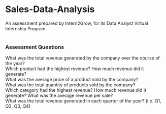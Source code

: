 # Sales-Data-Analysis
An assessment prepared by Intern2Grow, for its Data Analyst Virtual Internship Program.</br>
</br>
### Assessment Questions</br>
What was the total revenue generated by the company over the course of the year?</br>
Which product had the highest revenue? How much revenue did it generate?</br>
What was the average price of a product sold by the company?</br>
What was the total quantity of products sold by the company?</br>
Which category had the highest revenue? How much revenue did it generate?
What was the average revenue per sale?</br>
What was the total revenue generated in each quarter of the year? (i.e. Q1, Q2, Q3, Q4)</br>

